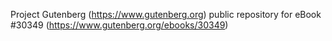 Project Gutenberg (https://www.gutenberg.org) public repository for eBook #30349 (https://www.gutenberg.org/ebooks/30349)
